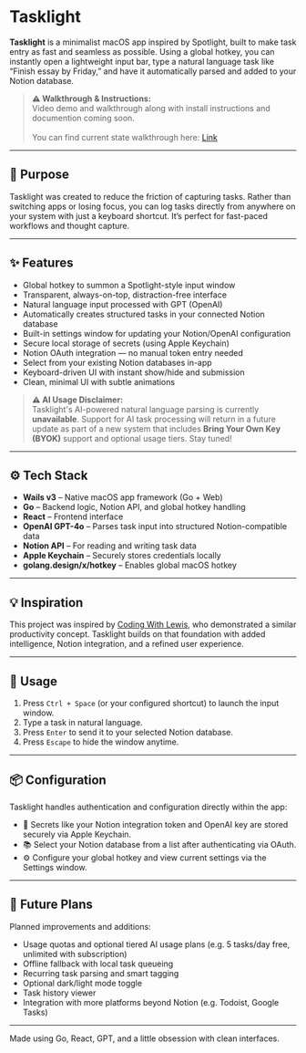 # Tasklight

**Tasklight** is a minimalist macOS app inspired by Spotlight, built to make task entry as fast and seamless as possible. Using a global hotkey, you can instantly open a lightweight input bar, type a natural language task like “Finish essay by Friday,” and have it automatically parsed and added to your Notion database.

> **⚠️ Walkthrough & Instructions:**  
> Video demo and walkthrough along with install instructions and documention coming soon.
<br><br>You can find current state walkthrough here: [Link](https://youtu.be/O9q4PnzKJlg)
---

## 🧠 Purpose

Tasklight was created to reduce the friction of capturing tasks. Rather than switching apps or losing focus, you can log tasks directly from anywhere on your system with just a keyboard shortcut. It’s perfect for fast-paced workflows and thought capture.

---

## ✨ Features

- Global hotkey to summon a Spotlight-style input window
- Transparent, always-on-top, distraction-free interface
- Natural language input processed with GPT (OpenAI)
- Automatically creates structured tasks in your connected Notion database
- Built-in settings window for updating your Notion/OpenAI configuration
- Secure local storage of secrets (using Apple Keychain)
- Notion OAuth integration — no manual token entry needed
- Select from your existing Notion databases in-app
- Keyboard-driven UI with instant show/hide and submission
- Clean, minimal UI with subtle animations

> **⚠️ AI Usage Disclaimer:**  
> Tasklight's AI-powered natural language parsing is currently **unavailable**. Support for AI task processing will return in a future update as part of a new system that includes **Bring Your Own Key (BYOK)** support and optional usage tiers. Stay tuned!

---

## ⚙️ Tech Stack

- **Wails v3** – Native macOS app framework (Go + Web)
- **Go** – Backend logic, Notion API, and global hotkey handling
- **React** – Frontend interface
- **OpenAI GPT-4o** – Parses task input into structured Notion-compatible data
- **Notion API** – For reading and writing task data
- **Apple Keychain** – Securely stores credentials locally
- **golang.design/x/hotkey** – Enables global macOS hotkey

---

## 💡 Inspiration

This project was inspired by [Coding With Lewis](https://youtu.be/lhjgj45x66Y?si=WroHyV6KREMvTNdW), who demonstrated a similar productivity concept. Tasklight builds on that foundation with added intelligence, Notion integration, and a refined user experience.

---

## 🚀 Usage

1. Press `Ctrl + Space` (or your configured shortcut) to launch the input window.
2. Type a task in natural language.
3. Press `Enter` to send it to your selected Notion database.
4. Press `Escape` to hide the window anytime.

---

## 📦 Configuration

Tasklight handles authentication and configuration directly within the app:

- 🔐 Secrets like your Notion integration token and OpenAI key are stored securely via Apple Keychain.
- 📚 Select your Notion database from a list after authenticating via OAuth.
- ⚙️ Configure your global hotkey and view current settings via the Settings window.

---

## 🔭 Future Plans

Planned improvements and additions:

- Usage quotas and optional tiered AI usage plans (e.g. 5 tasks/day free, unlimited with subscription)
- Offline fallback with local task queueing
- Recurring task parsing and smart tagging
- Optional dark/light mode toggle
- Task history viewer
- Integration with more platforms beyond Notion (e.g. Todoist, Google Tasks)

---

Made using Go, React, GPT, and a little obsession with clean interfaces.